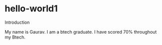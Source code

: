 # hello-world1
Introduction

My name is Gaurav. I am a btech graduate. I have scored 70% throughout my Btech.

